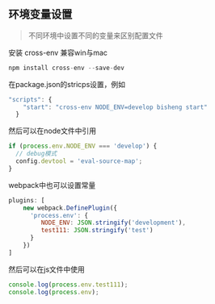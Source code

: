 ## 环境变量设置

> 不同环境中设置不同的变量来区别配置文件

安装 cross-env 兼容win与mac

```javascript
npm install cross-env --save-dev
```

在package.json的stricps设置，例如

```javascript
"scripts": {
    "start": "cross-env NODE_ENV=develop bisheng start"
  }
```

然后可以在node文件中引用

```javascript
if (process.env.NODE_ENV === 'develop') {
  // debug模式
  config.devtool = 'eval-source-map';
}
```

webpack中也可以设置常量

```javascript
plugins: [
	new webpack.DefinePlugin({
	  'process.env': {
	     NODE_ENV: JSON.stringify('development'),
	     test111: JSON.stringify('test')
	  }
	})
]
```
然后可以在js文件中使用

```javascript
console.log(process.env.test111);
console.log(process.env);
```


